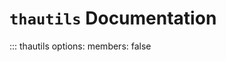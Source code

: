 # `thautils` Documentation

::: thautils
    options:
        members: false





<br>
<!-- Visitor -->
<!-- <input type="submit" value="check" onclick="showElement()" style="font-size:13pt; border-radius:4px;cursor: pointer;" >
<input type="text" id="secret_number" style="width: 70px" required placeholder="fill number">

<div id="visitor" style="display:none;">
  <p align="center">
    <a href="https://info.flagcounter.com/ucn2"><img src="https://s01.flagcounter.com/count2/ucn2/bg_FFFFFF/txt_000000/border_CCCCCC/columns_4/maxflags_20/viewers_3/labels_1/pageviews_0/flags_0/percent_0/" alt="Flag Counter" border="0"></a>
  </p>
</div>

<script>
  function showElement(){
    var secretNumber = document.getElementById("secret_number").value;
    if (secretNumber == 5) {
      document.getElementById("visitor").style.display = "block";
    }
  }
</script> -->
